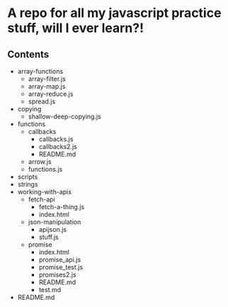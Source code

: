 # A repo for all my javascript practice stuff, will I ever learn?!

## Contents

- array-functions
  - array-filter.js
  - array-map.js
  - array-reduce.js
  - spread.js
- copying
  - shallow-deep-copying.js
- functions
  - callbacks
    - callbacks.js
    - callbacks2.js
    - README.md
  - arrow.js
  - functions.js
- scripts
- strings
- working-with-apis
  - fetch-api
    - fetch-a-thing.js
    - index.html
  - json-manipulation
    - apijson.js
    - stuff.js
  - promise
    - index.html
    - promise_api.js
    - promise_test.js
    - promises2.js
    - README.md
    - test.md
- README.md
